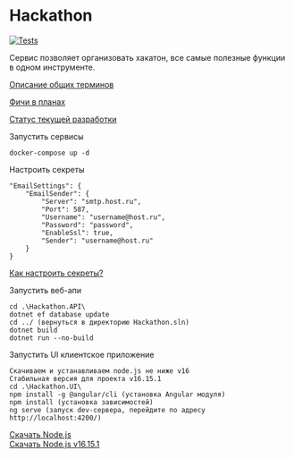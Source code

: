 # Hackathon
[![Tests](https://github.com/coder1coder/Hackathon/actions/workflows/tests.yml/badge.svg?branch=develop)](https://github.com/coder1coder/Hackathon/actions/workflows/tests.yml)

Сервис позволяет организовать хакатон, все самые полезные функции в одном инструменте.

[Описание общих терминов](https://github.com/coder1coder/Hackathon/wiki)

[Фичи в планах](https://github.com/coder1coder/Hackathon/discussions/categories/ideas)

[Статус текущей разработки](https://github.com/coder1coder/Hackathon/projects/1)

Запустить сервисы
```
docker-compose up -d
```

Настроить секреты
```
"EmailSettings": {
    "EmailSender": {
        "Server": "smtp.host.ru",
        "Port": 587,
        "Username": "username@host.ru",
        "Password": "password",
        "EnableSsl": true,
        "Sender": "username@host.ru"
    }
}
```
[Как настроить секреты?](https://learn.microsoft.com/en-us/aspnet/core/security/app-secrets)

Запустить веб-апи
```
cd .\Hackathon.API\
dotnet ef database update
cd ../ (вернуться в директорию Hackathon.sln)
dotnet build
dotnet run --no-build
```

Запустить UI клиентское приложение
```
Скачиваем и устанавливаем node.js не ниже v16
Стабильная версия для проекта v16.15.1
cd .\Hackathon.UI\
npm install -g @angular/cli (установка Angular модуля)
npm install (установка зависимостей)
ng serve (запуск dev-сервера, перейдите по адресу http://localhost:4200/)
```
[Скачать Node.js](https://nodejs.org/en/download)<br>
[Скачать Node.js v16.15.1](https://nodejs.org/dist/v16.15.1/)
